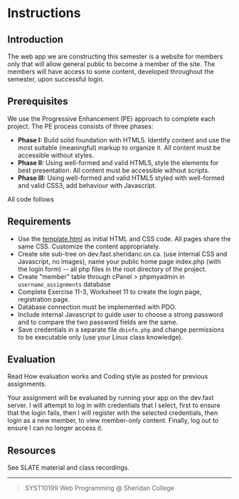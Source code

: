 # Instructions
## Introduction
The web app we are constructing this semester is a website for members only that will allow general public to become a member of the site. The members will have access to some content,  developed throughout the semester, upon successful login.

## Prerequisites

We use the Progressive Enhancement (PE) approach to complete each project. The PE process consists of three phases:
-   **Phase I:**  Build solid foundation with HTML5. Identify content and use the most suitable (meaningful) markup to organize it. All content must be accessible without styles.
-   **Phase II:**  Using well-formed and valid HTML5, style the elements for best presentation. All content must be accessible without scripts.
-   **Phase III:**  Using well-formed and valid HTML5 styled with well-formed and valid CSS3, add behaviour with Javascript.

All code follows 

## Requirements

- Use the [template.html](template.html) as initial HTML and CSS code. All pages share the same CSS.  Customize the content appropriately.
- Create site sub-tree on dev.fast.sheridanc.on.ca. (use internal CSS and Javascript, no images), name your public home page index.php (with the login form) -- all php files in the root directory of the project.
- Create "member" table through cPanel > phpmyadmin in `username_assignments` database
- Complete Exercise 11-3, Worksheet 11 to create the login page, registration page.
- Database connection must be implemented with PDO.
- Include internal Javascript to guide user to choose a strong password and to compare the two password fields are the same.
- Save credentials in a separate file `dbinfo.php` and change permissions to be executable only (use your Linux class knowledge).

## Evaluation

Read How evaluation works and Coding style as posted for previous assignments.

Your assignment will be evaluated by running your app on the dev.fast server.  I will attempt to log in with credentials that I select, first to ensure that the login fails, then I will register with the selected credentials, then login as a new member, to view member-only content. Finally, log out to ensure I can no longer access it. 


## Resources

See SLATE material and class recordings.

---

> SYST10199 Web Programming @ Sheridan College
